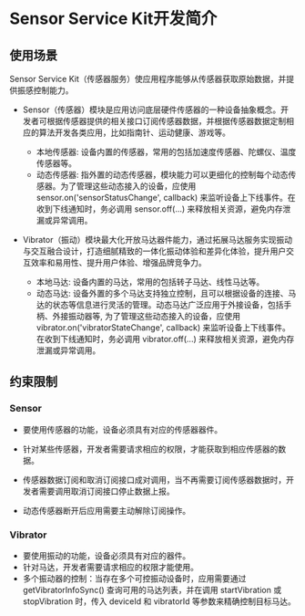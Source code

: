 # Sensor Service Kit开发简介

## 使用场景

Sensor Service Kit（传感器服务）使应用程序能够从传感器获取原始数据，并提供振感控制能力。

- Sensor（传感器）模块是应用访问底层硬件传感器的一种设备抽象概念。开发者可根据传感器提供的相关接口订阅传感器数据，并根据传感器数据定制相应的算法开发各类应用，比如指南针、运动健康、游戏等。 
  - 本地传感器: 设备内置的传感器，常用的包括加速度传感器、陀螺仪、温度传感器等。
  - 动态传感器: 指外置的动态传感器，模块能力可以更细化的控制每个动态传感器。为了管理这些动态接入的设备，应使用 sensor.on('sensorStatusChange', callback) 来监听设备上下线事件。在收到下线通知时，务必调用 sensor.off(...) 来释放相关资源，避免内存泄漏或异常调用。

- Vibrator（振动）模块最大化开放马达器件能力，通过拓展马达服务实现振动与交互融合设计，打造细腻精致的一体化振动体验和差异化体验，提升用户交互效率和易用性、提升用户体验、增强品牌竞争力。
  - 本地马达: 设备内置的马达，常用的包括转子马达、线性马达等。
  - 动态马达: 设备外置的多个马达支持独立控制，且可以根据设备的连接、马达的状态等信息进行灵活的管理。动态马达广泛应用于外接设备，包括手柄、外接振动器等, 为了管理这些动态接入的设备，应使用 vibrator.on('vibratorStateChange', callback) 来监听设备上下线事件。在收到下线通知时，务必调用 vibrator.off(...) 来释放相关资源，避免内存泄漏或异常调用。


## 约束限制

### Sensor

- 要使用传感器的功能，设备必须具有对应的传感器器件。

- 针对某些传感器，开发者需要请求相应的权限，才能获取到相应传感器的数据。

- 传感器数据订阅和取消订阅接口成对调用，当不再需要订阅传感器数据时，开发者需要调用取消订阅接口停止数据上报。

- 动态传感器断开后应用需要主动解除订阅操作。

### Vibrator

- 要使用振动的功能，设备必须具有对应的器件。
- 针对马达，开发者需要请求相应的权限才能使用。
- 多个振动器的控制：当存在多个可控振动设备时，应用需要通过 getVibratorInfoSync() 查询可用的马达列表，并在调用 startVibration 或 stopVibration 时，传入 deviceId 和 vibratorId 等参数来精确控制目标马达。
